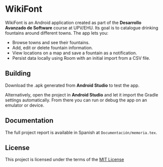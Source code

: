 # WikiFont

WikiFont is an Android application created as part of the **Desarrollo Avanzado de Software** course at UPV/EHU. Its goal is to catalogue drinking fountains around different towns. The app lets you:

- Browse towns and see their fountains.
- Add, edit or delete fountain information.
- View locations on a map and save a fountain as a notification.
- Persist data locally using Room with an initial import from a CSV file.

## Building

Download the .apk generated from **Android Studio** to test the app.

Alternatively, open the project in **Android Studio** and let it import the Gradle settings automatically. From there you can run or debug the app on an emulator or device.

## Documentation

The full project report is available in Spanish at `Documentación/memoria.tex`.

## License

This project is licensed under the terms of the [MIT License](LICENSE)
